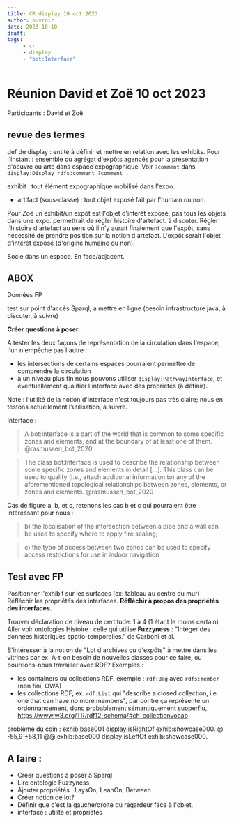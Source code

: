 ```yaml
---
title: CR display 10 oct 2023
author: ouvroir
date: 2023-10-10
draft: 
tags:
     - cr
     - display
     - "bot:Interface"
---
```


# Réunion David et Zoë 10 oct 2023

Participants : David et Zoë 

## revue des termes
def de display : entité à définir et mettre en relation avec les exhibits.
Pour l'instant : ensemble ou agrégat d'expôts agencés pour la présentation d'oeuvre ou arte dans espace expographique. Voir `?comment` dans `display:Display rdfs:comment ?comment .`

exhibit : tout élément expographique mobilisé dans l'expo.
- artifact (sous-classe) : tout objet exposé fait par l'humain ou non. 

Pour Zoë un exhibit/un expôt est l'objet d'intérêt exposé, pas tous les objets dans une expo. permettrait de régler histoire d'artefact. à discuter. Régler l'histoire d'artefact au sens où il n'y aurait finalement que l'expôt, sans nécessité de prendre position sur la notion d'artefact. L'expôt serait l'objet d'intérêt exposé (d'origine humaine ou non).

Socle dans un espace. En face/adjacent.

## ABOX

Données FP

test sur point d'accès Sparql, a mettre en ligne (besoin infrastructure java, à discuter, à suivre)

**Créer questions à poser.**

A tester les deux façons de représentation de la circulation dans l'espace, l'un n'empêche pas l'autre :

- les intersections de certains espaces pourraient permettre de comprendre la circulation
- à un niveau plus fin nous pouvons utiliser `display:PathwayInterface`, et éventuellement qualifier l'interface avec des propriétés (à définir).

Note : l'utilité de la notion d'interface n'est toujours pas très claire; nous en testons actuellement l'utilisation, à suivre.

Interface :

> A bot:Interface is a part of the world that is common to some specific zones and elements, and at the boundary of at least one of them. @rasmussen_bot_2020

> The class bot:Interface is used to describe the relationship between some specific zones and elements in detail [...]. This class can be used to qualify (i.e., attach additional information to) any of the aforementioned topological relationships between zones, elements, or zones and elements. @rasmussen_bot_2020

Cas de figure a, b, et c, retenons les cas b et c qui pourraient être intéressant pour nous :

> b) the localisation of the intersection between a pipe and a wall can be used to specify where to apply fire sealing;

> c) the type of access between two zones can be used to specify access restrictions for use in indoor navigation

## Test avec FP

Positionner l'exhibit sur les surfaces (ex: tableau au centre du mur)
Réfléchir les propriétés des interfaces. 
**Réfléchir à propos des propriétés des interfaces**. 

Trouver déclaration de niveau de certitude. 1 à 4 (1 étant le moins certain)
Aller voir ontologies Histoire : celle qui utilise **Fuzzyness** : "Intéger des données historiques spatio-temporelles." de Carboni et al. 

S'intéresser à la notion de "Lot d'archives ou d'expôts" à mettre dans les vitrines par ex. A-t-on besoin de nouvelles classes pour ce faire, ou pourrions-nous travailler avec RDF? Exemples :

- les containers ou collections RDF, exemple : `rdf:Bag` avec `rdfs:member` (non fini, OWA)
- les collections RDF, ex. `rdf:List` qui "describe a closed collection, i.e. one that can have no more members", par contre ça représente un ordonnancement, donc probablement sémantiquement suoperflu, https://www.w3.org/TR/rdf12-schema/#ch_collectionvocab

problème du coin : 
exhib:base001 display:isRightOf exhib:showcase000.
@ -55,9 +58,11 @@ exhib:base000 display:isLeftOf exhib:showcase000.


## A faire :

- Créer questions à poser à Sparql
- Lire ontologie Fuzzyness
- Ajouter propriétés : LaysOn; LeanOn; Between
- Créer notion de lot? 
- Définir que c'est la gauche/droite du regardeur face à l'objet. 
- interface : utilité et propriétés